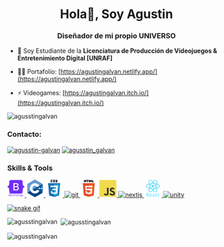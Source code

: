 <h1 align="center">Hola👋, Soy Agustin</h1>
<h3 align="center">Diseñador de mi propio UNIVERSO</h3>

- 📄 Soy Estudiante de la **Licenciatura de Producción de Videojuegos & Entretenimiento Digital [UNRAF]**

- 👨‍💻 Portafolio: [https://agustingalvan.netlify.app/](https://agustingalvan.netlify.app/)

- ⚡ Videogames: [https://agustingalvan.itch.io/](https://agustingalvan.itch.io/)


<p align="left" > <img src="https://komarev.com/ghpvc/?username=agusstingalvan&label=Profile%20views&color=ff00d0&style=flat-square" alt="agusstingalvan" /> </p>



<h3 align="left">Contacto:</h3>
<p align="left">
<a href="https://linkedin.com/in/agusstin-galvan" target="blank"><img align="center" src="https://raw.githubusercontent.com/rahuldkjain/github-profile-readme-generator/master/src/images/icons/Social/linked-in-alt.svg" alt="agusstin-galvan" height="30" width="40" /></a>
<a href="https://instagram.com/agusstin_galvan" target="blank"><img align="center" src="https://raw.githubusercontent.com/rahuldkjain/github-profile-readme-generator/master/src/images/icons/Social/instagram.svg" alt="agusstin_galvan" height="30" width="40" /></a>
</p>

<h3 align="left">Skills & Tools</h3>
<p align="left"> <a href="https://getbootstrap.com" target="_blank" rel="noreferrer"> <img src="https://raw.githubusercontent.com/devicons/devicon/master/icons/bootstrap/bootstrap-plain-wordmark.svg" alt="bootstrap" width="40" height="40"/> </a> <a href="https://www.w3schools.com/cpp/" target="_blank" rel="noreferrer"> <img src="https://raw.githubusercontent.com/devicons/devicon/master/icons/cplusplus/cplusplus-original.svg" alt="cplusplus" width="40" height="40"/> </a> <a href="https://www.w3schools.com/css/" target="_blank" rel="noreferrer"> <img src="https://raw.githubusercontent.com/devicons/devicon/master/icons/css3/css3-original-wordmark.svg" alt="css3" width="40" height="40"/> </a> <a href="https://git-scm.com/" target="_blank" rel="noreferrer"> <img src="https://www.vectorlogo.zone/logos/git-scm/git-scm-icon.svg" alt="git" width="40" height="40"/> </a> <a href="https://www.w3.org/html/" target="_blank" rel="noreferrer"> <img src="https://raw.githubusercontent.com/devicons/devicon/master/icons/html5/html5-original-wordmark.svg" alt="html5" width="40" height="40"/> </a> <a href="https://developer.mozilla.org/en-US/docs/Web/JavaScript" target="_blank" rel="noreferrer"> <img src="https://raw.githubusercontent.com/devicons/devicon/master/icons/javascript/javascript-original.svg" alt="javascript" width="40" height="40"/> </a> <a href="https://nextjs.org/" target="_blank" rel="noreferrer"> <img src="https://cdn.worldvectorlogo.com/logos/nextjs-2.svg" alt="nextjs" width="40" height="40"/> </a> <a href="https://reactjs.org/" target="_blank" rel="noreferrer"> <img src="https://raw.githubusercontent.com/devicons/devicon/master/icons/react/react-original-wordmark.svg" alt="react" width="40" height="40"/> </a> <a href="https://unity.com/" target="_blank" rel="noreferrer"> <img src="https://www.vectorlogo.zone/logos/unity3d/unity3d-icon.svg" alt="unity" width="40" height="40"/> </a> </p>
<p dir="auto"><a target="_blank" rel="noopener noreferrer" href="https://github.com/null3000/null3000/blob/output/github-contribution-grid-snake.svg"><img src="https://github.com/null3000/null3000/raw/output/github-contribution-grid-snake.svg" alt="snake gif" style="max-width: 100%;"></a></p>
<p><img align="left" src="https://github-readme-stats.vercel.app/api/top-langs?username=agusstingalvan&show_icons=true&theme=dracula&locale=en&layout=compact" alt="agusstingalvan" /></p>

<p>&nbsp;&nbsp;<img align="center" src="https://github-readme-stats.vercel.app/api?username=agusstingalvan&show_icons=true&theme=dracula&locale=en" alt="agusstingalvan" /></p>

<p><img align="center" src="https://github-readme-streak-stats.herokuapp.com/?user=agusstingalvan&" alt="agusstingalvan" /></p>
